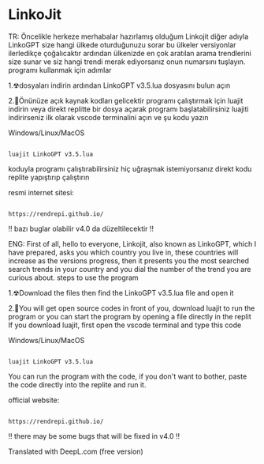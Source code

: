 # LinkoJit
 TR:
 Öncelikle herkeze merhabalar hazırlamış olduğum Linkojit diğer adıyla LinkoGPT size hangi ülkede oturduğunuzu sorar bu ülkeler versiyonlar ilerledikçe çoğalıcaktır ardından ülkenizde en çok aratılan arama trendlerini size sunar ve siz hangi trendi merak ediyorsanız onun numarsını tuşlayın. programı kullanmak için adımlar

 1.☢dosyaları indirin ardından LinkoGPT v3.5.lua dosyasını bulun açın
 
 2.🎃Önünüze açık kaynak kodları gelicektir programı çalıştırmak için luajit indirin veya direkt replitte bir dosya açarak programı başlatabilirsiniz luajiti indirirseniz ilk olarak vscode terminalini açın ve şu kodu yazın
 
 Windows/Linux/MacOS
 ```shell

luajit LinkoGPT v3.5.lua

```
koduyla programı çalıştırabilirsiniz hiç uğraşmak istemiyorsanız direkt kodu replite yapıştırıp çalıştırın

resmi internet sitesi:

 ```shell

https://rendrepi.github.io/

```

‼ bazı buglar olabilir v4.0 da düzeltilecektir ‼

ENG:
 First of all, hello to everyone, Linkojit, also known as LinkoGPT, which I have prepared, asks you which country you live in, these countries will increase as the versions progress, then it presents you the most searched search trends in your country and you dial the number of the trend you are curious about. steps to use the program

 1.☢Download the files then find the LinkoGPT v3.5.lua file and open it
 
 2.🎃You will get open source codes in front of you, download luajit to run the program or you can start the program by opening a file directly in the replit If you download luajit, first open the vscode terminal and type this code
 
 Windows/Linux/MacOS
 ```shell

luajit LinkoGPT v3.5.lua

```
You can run the program with the code, if you don't want to bother, paste the code directly into the replite and run it.

official website:

 ```shell

https://rendrepi.github.io/

```

‼ there may be some bugs that will be fixed in v4.0 ‼

Translated with DeepL.com (free version)


